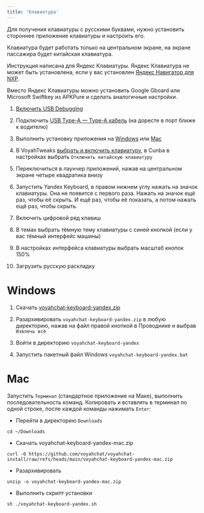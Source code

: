 ```yaml
---
title: 'Клавиатура'
---
```


Для получения клавиатуры с русскими буквами, нужно установить стороннее приложение клавиатуры и настроить его.

Клавиатура будет работать только на центральном экране, на экране пассажира будет китайская клавиатура.

Инструкция написана для Яндекс Клавиатуры. Яндекс Клавиатура не может быть установлена, если у вас установлен [Яндекс Навигатор для NXP](software_yandex-navi-nxp.md).

Вместо Яндекс Клавиатуры можно установить Google Gboard или Microsoft Swiftkey из APKPure и сделать аналогичные настройки.

1. [Включить USB Debugging](usb-debugging.md)

2. Подключить [USB Type-A — Type-A кабель](cable.md) (на доресте в порт ближе к водителю)

3. Выполнить установку приложения на [Windows](#windows) или [Mac](#mac)

4. В VoyahTweaks [выбрать и включить клавиатуру](tweaks_settings.md#настройки), в Cunba в настройках выбрать `Отключить китайскую клавиатуру`

5. Переключиться в лаунчер приложений, нажав на центральном экране четыре квадратика внизу

6. Запустить Yandex Keyboard, в правом нижнем углу нажать на значок клавиатуры. Она не появится с первого раза. Нажать на значок ещё раз, чтобы её скрыть. И ещё раз, чтобы её показать, а потом нажать ещё раз, чтобы скрыть.

7. Включить цифровой ряд клавиш

8. В темах выбрать тёмную тему клавиатуры с синей кнопкой (если у вас тёмный интерфейс машины)

9. В настройках интерфейса клавиатуры выбрать масштаб кнопок 150%

10. Загрузить русскую раскладку

# Windows

1. Скачать [voyahchat-keyboard-yandex.zip](https://github.com/voyahchat/voyahchat-install/raw/refs/heads/main/voyahchat-keyboard-yandex.zip)

2. Разархивировать `voyahchat-keyboard-yandex.zip` в любую директорию, нажав на файл правой кнопкой в Проводнике и выбрав `Извлечь всё`

3. Войти в директорию `voyahchat-keyboard-yandex`

4. Запустить пакетный файл Windows `voyahchat-keyboard-yandex.bat`

# Mac

Запустить `Терминал` (стандартное приложение на Маке), выполнить последовательность команд. Копировать и вставлять в терминал по одной строке, после каждой команды нажимать `Enter`:
  * Перейти в директорию `Downloads`
```
cd ~/Downloads
```
  * Скачать voyahchat-keyboard-yandex-mac.zip
```
curl -O https://github.com/voyahchat/voyahchat-install/raw/refs/heads/main/voyahchat-keyboard-yandex-mac.zip
 ```
  * Разархивировать
```
unzip -o voyahchat-keyboard-yandex-mac.zip
```
  * Выполнить скрипт установки
```
sh ./voyahchat-keyboard-yandex.sh
```

